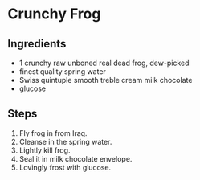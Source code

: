# Crunchy Frog

## Ingredients
* 1 crunchy raw unboned real dead frog, dew-picked
* finest quality spring water
* Swiss quintuple smooth treble cream milk chocolate
* glucose


## Steps
1. Fly frog in from Iraq.
2. Cleanse in the spring water.
3. Lightly kill frog.
4. Seal it in milk chocolate envelope.
5. Lovingly frost with glucose.
